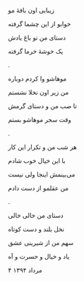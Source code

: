 <!-- 
.. title: بافهٔ مو
.. slug: bafeh
.. date: 2015-11-30 22:54:39 UTC
.. tags: محاوره
.. category: 
.. link: 
.. description: 
.. type: text
-->

زیبایی اون بافهٔ مو

خوابو از این چشما گرفته

دستای من تو باغ یادش

یک خوشهٔ خرما گرفته

.

موهاشو وا کردم دوباره

من زیر اون نخلا نشستم

تا صب من و دستای گرمش

وقت سحر موهاشو بستم

.

هر شب من و تکرار این کار

با این خیال خوب شادم

می‌بینمش اینجا ولی نیست

من عقلمو از دست دادم

.

دستای من خالی خالی

نخل بلند و دست کوتاه

سهم من از شیرینی عشق

یاد و خیال و حسرت و آه

۴ مرداد ۱۳۹۴
